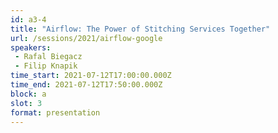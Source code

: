 ```yaml
---
id: a3-4
title: "Airflow: The Power of Stitching Services Together"
url: /sessions/2021/airflow-google
speakers:
 - Rafal Biegacz
 - Filip Knapik
time_start: 2021-07-12T17:00:00.000Z
time_end: 2021-07-12T17:50:00.000Z
block: a
slot: 3
format: presentation
---
```


